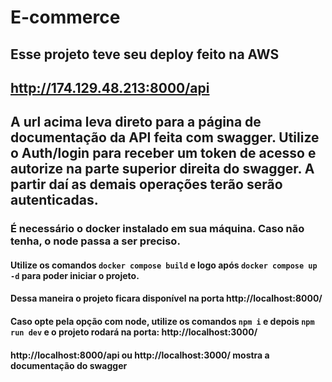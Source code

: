 # E-commerce

## Esse projeto teve seu deploy feito na AWS

## http://174.129.48.213:8000/api

## A url acima leva direto para a página de documentação da API feita com swagger. Utilize o Auth/login para receber um token de acesso e autorize na parte superior direita do swagger. A partir daí as demais operações terão serão autenticadas.

### É necessário o docker instalado em sua máquina. Caso não tenha, o node passa a ser preciso.

#### Utilize os comandos `docker compose build` e logo após `docker compose up -d` para poder iniciar o projeto.

#### Dessa maneira o projeto ficara disponível na porta http://localhost:8000/

#### Caso opte pela opção com node, utilize os comandos `npm i` e depois `npm run dev` e o projeto rodará na porta: http://localhost:3000/

#### http://localhost:8000/api ou http://localhost:3000/ mostra a documentação do swagger


